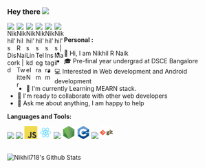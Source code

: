 ### Hey there <img src="https://media.giphy.com/media/hvRJCLFzcasrR4ia7z/giphy.gif" width="25px">
<a href="#">
  <img align="left" alt="Nikhil's Discord" width="22px" src="https://cdn.jsdelivr.net/npm/simple-icons@v3/icons/discord.svg" />
</a>
<a href="https://twitter.com/NikhilRNaik2">
  <img align="left" alt="Nikhil R Naik | Twitter" width="22px" src="https://cdn.jsdelivr.net/npm/simple-icons@v3/icons/twitter.svg" />
</a>
<a href="https://www.linkedin.com/in/nikhil-r-naik-ab3a85184/">
  <img align="left" alt="Nikhil's LinkdeIN" width="22px" src="https://cdn.jsdelivr.net/npm/simple-icons@v3/icons/linkedin.svg" />
</a>
<a href="#">
  <img align="left" alt="Nikhil's Telegram" width="22px" src="https://cdn.jsdelivr.net/npm/simple-icons@v3/icons/telegram.svg" />
</a>
<a href="https://www.instagram.com/nikhilnaik718/">
  <img align="left" alt="Nikhil's Instagram" width="22px" src="https://cdn.jsdelivr.net/npm/simple-icons@v3/icons/instagram.svg" />
</a>
<a href="#">
<img align="left" alt="Nikhil's | Mail" width="22px" src="https://cdn.jsdelivr.net/npm/simple-icons@v3/icons/gmail.svg" />
</a><br>



    
**Personal :**


- 👋 Hi, I am Nikhil R Naik<br>
- 🎓 Pre-final year undergrad at DSCE Bangalore<br>
- 💻 Interested in  Web development and Android development<br>
- 🌱 I'm currently Learning MEARN stack.<br>
- 🤝 I'm ready to collaborate with other web developers</br>
- 💬 Ask me about anything, I am happy to help








**Languages and Tools:**  


<code><img height="30" src="https://encrypted-tbn0.gstatic.com/images?q=tbn%3AANd9GcTEbyqJR-426v72Ejr87Vf_h2Wqzg5LYmX69w&usqp=CAU"></code>
<code><img height="30" src="https://encrypted-tbn0.gstatic.com/images?q=tbn%3AANd9GcRvRFiR4jhEvswMt0ytByOKzNhjeZ_h4VN-Tw&usqp=CAU"></code>
<code><img height="30" src="https://raw.githubusercontent.com/github/explore/80688e429a7d4ef2fca1e82350fe8e3517d3494d/topics/javascript/javascript.png"></code>
<code><img height="30" src="https://raw.githubusercontent.com/github/explore/80688e429a7d4ef2fca1e82350fe8e3517d3494d/topics/react/react.png"></code>
<code><img height="30" src="https://encrypted-tbn0.gstatic.com/images?q=tbn%3AANd9GcQIx6VZfS41hOuMxd_WU1Uno_ds_ofaqCX4qg&usqp=CAU"></code>
<code><img height="30" src="https://raw.githubusercontent.com/github/explore/80688e429a7d4ef2fca1e82350fe8e3517d3494d/topics/nodejs/nodejs.png"></code>
<code><img height="30" src="https://raw.githubusercontent.com/github/explore/80688e429a7d4ef2fca1e82350fe8e3517d3494d/topics/cpp/cpp.png"></code>
<code><img height="30" src="https://encrypted-tbn0.gstatic.com/images?q=tbn%3AANd9GcSAYKee_nKZV6yLlj6Hvd6LZqn3VFfLvRnZYA&usqp=CAU"></code>
<code><img height="30" src="https://raw.githubusercontent.com/github/explore/80688e429a7d4ef2fca1e82350fe8e3517d3494d/topics/git/git.png"></code>

<br />
<img align="left" alt="Nikhil718's Github Stats" src="https://github-readme-stats.vercel.app/api?username=Nikhil718&show_icons=true&hide_border=true" />
<br/>




[mail]:mailto:naiknikhil925@gmail.com
[college]:https://www.dsce.edu.in/
